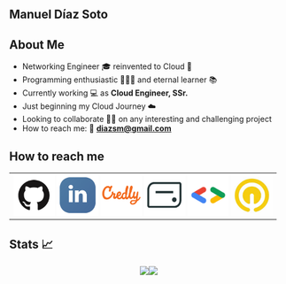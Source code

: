 ## Manuel Díaz Soto  #
## About Me ##

- Networking Engineer 🎓  reinvented to Cloud 💬  
- Programming enthusiastic 👨🏻‍💻  and eternal learner 📚  
- Currently working 💻 as **Cloud Engineer, SSr.**  
- Just beginning my Cloud Journey ☁️  
- Looking to collaborate 👐🏻 on any interesting and challenging project  
- How to reach me: 📨 **diazsm@gmail.com**  

## How to reach me ##

<p>
    <div>
        <table>
            <tbody>
                <tr>
                    <td>
                        <a href="https://github.com/manueldiazsoto"><img src="/images/icon-github.png" alt="GitHub" height="75" width="75"></a>
    	                <a href="https://www.linkedin.com/in/manueldiazsoto/"><img src="/images/icon-linkedin.png" alt="LinkedIn" height="75" width="75"></a>
                        <a href="https://www.credly.com/users/manueldiazsoto"><img src="/images/icon-credly.png" alt="Credly" height="75" width="75"></a>
                        <a href="https://www.credential.net/profile/manueldiazsoto/wallet"><img src="/images/icon-accredible.png" alt="Accredible.net" height="75" width="75"></a>
                        <a href="https://g.dev/manueldiazsoto"><img src="/images/icon-googledev.png" alt="Google Developer" height="75" width="75"></a>
                        <a href="https://www.cloudskillsboost.google/public_profiles/120ef6de-26a5-42d4-93ce-e239968f37ab"><img src="/images/icon-qwiklabs.jpeg" alt="QwikLabs" height="75" width="75"></a>
                    </td>
                </tr>
            </tbody>
        </table>
    </div>
</p>

## Stats 📈 ##

<p align="center">
    <img align="center" src="https://github-readme-stats.vercel.app/api/top-langs/?username=manueldiazsoto&layout=compact&show_icons=true&title_color=fff&icon_color=79ff97&text_color=9f9f9f&bg_color=151515" height="150"><img align="center" src="https://github-readme-stats.vercel.app/api/?username=manueldiazsoto&hide=contribs,prs&show_icons=true&title_color=fff&icon_color=79ff97&text_color=9f9f9f&bg_color=151515" height="150">
</p>
